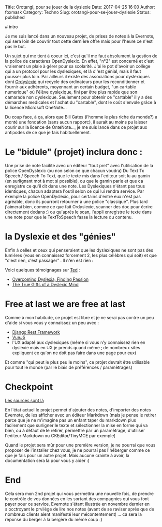 Title: Orotangi, pour se jouer de la dyslexie
Date: 2017-04-25 16:00
Author: foxmask
Category: Techno
Slug: orotangi-pour-se-jouer-dyslexie
Status: published

# intro

Je me suis lancé dans un nouveau projet, de prises de notes à la Evernote, qui sera loin de couvrir tout cette dernière offre mais pour l'heure ce n'est pas le but.

Un sujet qui me tient à coeur ici, c'est qu'il me faut absolument la gestion de la police de caractères OpenDyslexic. En effet, "n°2" est concerné et c'est vraiement un plaie à gérer pour sa scolarité. J'ai le pot d'avoir un collège qui a un protocol pour les dyslexiques, et là c''est génial, mais il faut pousser plus loin. 
Par ailleurs il existe des associations pour dyslexiques dont [Ordyslexie](https://www.ordyslexie.fr/page/42731-accueil) qui recycle des ordinateurs pour les reconditionner et fournir aux adhérents, moyennant un certain budget, "un cartable numerique" où l'élève dyslexique, fini par être plus rapide que son camarade non dyslexique. Seulement pour obtenir ce "cartable" il y a des démarches medicales et l'achat du "cartable", dont le coût s'envole grâce à la licence Microsoft OneNote...

Du coup face, à ça, alors que Bill Gates (l'homme le plus riche du monde?) a monté une fondation (sans aucun rapport:), il aurait au moins pu laisser courir sur la licence de OnteNote...,  je me suis lancé dans ce projet aux antipodes de ce que je fais habituellement.


# Le "bidule" (projet) inclura donc :

Une prise de note facilité avec un éditeur "tout pret" avec l'utilisation de la police OpenDyslexic (ou non selon ce que chacun voudra)
Du Text To Speech / Speech To Text, que le texte mis dans l'editeur soit lu au gamin (en surlignant mot à mot si possible), ou que le gamin parle et que ca enregistre ce qu'il dit dans une note.
Les Dyslexiques n'étant pas tous identiques, chacun adaptera l'outil selon ce qui lui rendra service. Par exemple la police OpenDyslexic, pour certains d'entre eux n'est pas agréable, donc ils pourront retourner à une police "classique".
Plus tard j'aimerai bien, comme ce que fait Ordyslexie, scanner des doc pour écrire directement dedans :) ou qu'après le scan, l'appli enregistre le texte dans une note pour que le TextToSpeech fasse la lecture du contenu.

# la Dyslexie et des "génies"

Enfin à celles et ceux qui penseraient que les dyslexiques ne sont pas des lumières (vous en connaissez forcement 2, les plus célèbres qui soit) et que "c'est rien, c'est passager" . Il n'en est rien :

Voici quelques témoignages sur [Ted](https://ted.com) :

* [Overcoming Dyslexia, Finding Passion](https://www.youtube.com/watch?v=ugFIHHom1NU)
* [The True Gifts of a Dyslexic Mind](https://www.youtube.com/watch?v=_dPyzFFcG7A)


# Free at last we are free at last

Comme à mon habitude, ce projet est libre et je ne serai pas contre un peu d'aide si vous vous y connaissez un peu avec :

* [Django Rest Framework](http://www.django-rest-framework.org/)
* [VueJS](https://vuejs.org)
* l'UX adapté aux dyslexiques  (même si vous n'y connaissez rien en dyslexie mais en UX je prends quand même ; de nombreux sites expliquent ce qu'on ne doit pas faire dans une page pour eux)

Et comme "qui peut le plus peu le moins", ce projet devrait être utilisable pour tout le monde (par le biais de préférences / paramètrages)


# Checkpoint

[Les sources sont là](https://github.com/orotangi)

En l'état actuel le projet permet d'ajouter des notes, d'importer des notes Evernote, de les afficher avec un éditeur Markdown (mais je pense le retirer parce que je ne m'imagine pas un enfant taper du markdown plus facilement que surligner le texte et sélectionner la mise en forme qui va bien, ou à défaut de le retirer, permettre par un paramètrage, d'utiliser l'editeur Markdown ou CKEditor/TinyMCE par exemple)

Quand le projet sera mûr pour une première version, je ne pourrai que vous proposer de l'installer chez vous, je ne pourrai pas l'héberger comme ce que je fais pour un autre projet.
Mais aucune crainte à avoir, la documentation sera là pour vous y aider :)

# End

Cela sera mon 2nd projet qui vous permettra une nouvelle fois, de prendre le contrôle de vos données en les sortant des compagnies qui vous font payer pour ce service, Evernote s'étant illustrée en novembre dernier en s'occtroyant le prvilège de lire nos notes (avant de se raviser après que de nombreux clients aient manifesté leur mécontentement) ...  ca sera la reponse du berger à la bergère du même coup :)

